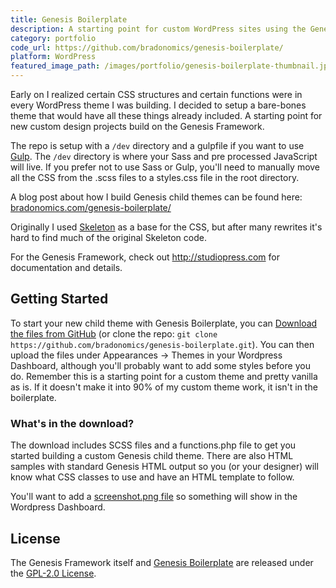 ```yaml
---
title: Genesis Boilerplate
description: A starting point for custom WordPress sites using the Genesis Framework.
category: portfolio
code_url: https://github.com/bradonomics/genesis-boilerplate/
platform: WordPress
featured_image_path: /images/portfolio/genesis-boilerplate-thumbnail.jpg
---
```


Early on I realized certain CSS structures and certain functions were in every WordPress theme I was building. I decided to setup a bare-bones theme that would have all these things already included. A starting point for new custom design projects build on the Genesis Framework.

The repo is setup with a `/dev` directory and a gulpfile if you want to use [Gulp](http://gulpjs.com/). The `/dev` directory is where your Sass and pre processed JavaScript will live. If you prefer not to use Sass or Gulp, you'll need to manually move all the CSS from the .scss files to a styles.css file in the root directory.

A blog post about how I build Genesis child themes can be found here: [bradonomics.com/genesis-boilerplate/](http://bradonomics.com/genesis-boilerplate/)

Originally I used [Skeleton](http://getskeleton.com) as a base for the CSS, but after many rewrites it's hard to find much of the original Skeleton code.

For the Genesis Framework, check out <http://studiopress.com> for documentation and details.

## Getting Started

To start your new child theme with Genesis Boilerplate, you can [Download the files from GitHub](https://github.com/bradonomics/genesis-boilerplate/archive/master.zip) (or clone the repo: `git clone https://github.com/bradonomics/genesis-boilerplate.git`). You can then upload the files under Appearances -> Themes in your Wordpress Dashboard, although you'll probably want to add some styles before you do. Remember this is a starting point for a custom theme and pretty vanilla as is. If it doesn't make it into 90% of my custom theme work, it isn't in the boilerplate.

### What's in the download?

The download includes SCSS files and a functions.php file to get you started building a custom Genesis child theme. There are also HTML samples with standard Genesis HTML output so you (or your designer) will know what CSS classes to use and have an HTML template to follow.

You'll want to add a [screenshot.png file](http://codex.wordpress.org/Theme_Development#Screenshot) so something will show in the Wordpress Dashboard.

## License

The Genesis Framework itself and [Genesis Boilerplate](https://github.com/bradonomics/genesis-boilerplate/blob/master/LICENSE.md) are released under the [GPL-2.0 License](http://www.gnu.org/licenses/gpl-2.0.html).
